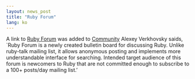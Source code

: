 ```yaml
---
layout: news_post
title: "Ruby Forum"
lang: ko
---
```


A link to [Ruby Forum][1] was added to [Community](/en/community/)
Alexey Verkhovsky saids, \`Ruby Forum is a newly created bulletin board
for discussing Ruby. Unlike ruby-talk mailing list, it allows anonymous
posting and implements more understandable interface for searching.
Intended target audience of this forum is newcomers to Ruby that are not
committed enough to subscribe to a 100+ posts/day mailing list.’



[1]: http://www.ruby-forum.org/bb 
